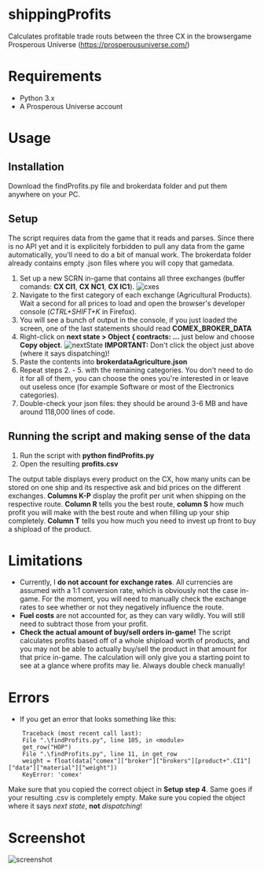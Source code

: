 # shippingProfits
Calculates profitable trade routs between the three CX in the browsergame Prosperous Universe (https://prosperousuniverse.com/)

# Requirements
* Python 3.x
* A Prosperous Universe account

# Usage
## Installation
Download the findProfits.py file and brokerdata folder and put them anywhere on your PC.

## Setup
The script requires data from the game that it reads and parses. Since there is no API yet and it is explicitely forbidden to pull any data from the game automatically, you'll need to do a bit of manual work. The brokerdata folder already contains empty .json files where you will copy that gamedata.
1. Set up a new SCRN in-game that contains all three exchanges (buffer comands: **CX CI1**, **CX NC1**, **CX IC1**).
![cxes](https://i.imgur.com/LNWF8oA.png)
2. Navigate to the first category of each exchange (Agricultural Products). Wait a second for all prices to load and open the browser's developer console (*CTRL+SHIFT+K* in Firefox).
3. You will see a bunch of output in the console, if you just loaded the screen, one of the last statements should read **COMEX_BROKER_DATA**
4. Right-click on **next state > Object { contracts: ...** just below and choose **Copy object**.
![nextState](https://i.imgur.com/O3Cr4N5.png)
**IMPORTANT:** Don't click the object just above (where it says dispatching)!
5. Paste the contents into **brokerdataAgriculture.json**
6. Repeat steps 2. - 5. with the remaining categories. You don't need to do it for all of them, you can choose the ones you're interested in or leave out useless once (for example Software or most of the Electronics categories).
7. Double-check your json files: they should be around 3-6 MB and have around 118,000 lines of code.

## Running the script and making sense of the data
1. Run the script with **python findProfits.py**
2. Open the resulting **profits.csv**

The output table displays every product on the CX, how many units can be stored on one ship and its respective ask and bid prices on the different exchanges. **Columns K-P** display the profit per unit when shipping on the respective route. **Column R** tells you the best route, **column S** how much profit you will make with the best route and when filling up your ship completely. **Column T** tells you how much you need to invest up front to buy a shipload of the product.

# Limitations
* Currently, I **do not account for exchange rates**. All currencies are assumed with a 1:1 conversion rate, which is obviously not the case in-game. For the moment, you will need to manually check the exchange rates to see whether or not they negatively influence the route.
* **Fuel costs** are not accounted for, as they can vary wildly. You will still need to subtract those from your profit. 
* **Check the actual amount of buy/sell orders in-game!** The script calculates profits based off of a whole shipload worth of products, and you may not be able to actually buy/sell the product in that amount for that price in-game. The calculation will only give you a starting point to see at a glance where profits may lie. Always double check manually!

# Errors
* If you get an error that looks something like this:
```
    Traceback (most recent call last):
    File ".\findProfits.py", line 105, in <module>
    get_row("HOP")
    File ".\findProfits.py", line 11, in get_row
    weight = float(data["comex"]["broker"]["brokers"][product+".CI1"]["data"]["material"]["weight"])
    KeyError: 'comex'
```
Make sure that you copied the correct object in **Setup step 4**.
Same goes if your resulting .csv is completely empty. Make sure you copied the object where it says *next state*, **not** *dispatching*!

# Screenshot
![screenshot](https://i.imgur.com/rTfG4Rk.png)
